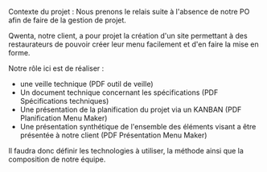 Contexte du projet : Nous prenons le relais suite à l'absence de notre PO afin de faire de la gestion de projet. 

Qwenta, notre client, a pour projet la création d'un site permettant à des restaurateurs de pouvoir créer leur menu facilement et d'en faire la mise en forme. 

Notre rôle ici est de réaliser :

- une veille technique (PDF outil de veille)
- Un document technique concernant les spécifications (PDF Spécifications techniques)
- Une présentation de la planification du projet via un KANBAN (PDF Planification Menu Maker)
- Une présentation synthétique de l'ensemble des éléments visant a être présentée à notre client (PDF Présentation Menu Maker)

Il faudra donc définir les technologies à utiliser, la méthode ainsi que la composition de notre équipe. 
